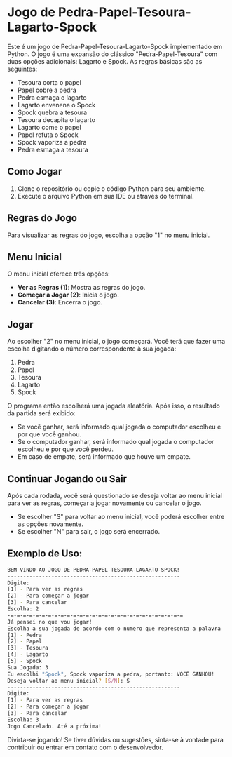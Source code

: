 # Jogo de Pedra-Papel-Tesoura-Lagarto-Spock

Este é um jogo de Pedra-Papel-Tesoura-Lagarto-Spock implementado em Python. O jogo é uma expansão do clássico "Pedra-Papel-Tesoura" com duas opções adicionais: Lagarto e Spock. As regras básicas são as seguintes:

- Tesoura corta o papel
- Papel cobre a pedra
- Pedra esmaga o lagarto
- Lagarto envenena o Spock
- Spock quebra a tesoura
- Tesoura decapita o lagarto
- Lagarto come o papel
- Papel refuta o Spock
- Spock vaporiza a pedra
- Pedra esmaga a tesoura

## Como Jogar

1. Clone o repositório ou copie o código Python para seu ambiente.
2. Execute o arquivo Python em sua IDE ou através do terminal.

## Regras do Jogo

Para visualizar as regras do jogo, escolha a opção "1" no menu inicial.

## Menu Inicial

O menu inicial oferece três opções:

- **Ver as Regras (1)**: Mostra as regras do jogo.
- **Começar a Jogar (2)**: Inicia o jogo.
- **Cancelar (3)**: Encerra o jogo.

## Jogar

Ao escolher "2" no menu inicial, o jogo começará. Você terá que fazer uma escolha digitando o número correspondente à sua jogada:

1. Pedra
2. Papel
3. Tesoura
4. Lagarto
5. Spock

O programa então escolherá uma jogada aleatória. Após isso, o resultado da partida será exibido:

- Se você ganhar, será informado qual jogada o computador escolheu e por que você ganhou.
- Se o computador ganhar, será informado qual jogada o computador escolheu e por que você perdeu.
- Em caso de empate, será informado que houve um empate.

## Continuar Jogando ou Sair

Após cada rodada, você será questionado se deseja voltar ao menu inicial para ver as regras, começar a jogar novamente ou cancelar o jogo.

- Se escolher "S" para voltar ao menu inicial, você poderá escolher entre as opções novamente.
- Se escolher "N" para sair, o jogo será encerrado.

## Exemplo de Uso:

```bash
BEM VINDO AO JOGO DE PEDRA-PAPEL-TESOURA-LAGARTO-SPOCK!
-------------------------------------------------------
Digite:
[1] - Para ver as regras
[2] - Para começar a jogar
[3] - Para cancelar
Escolha: 2
-=-=-=-=-=-=-=-=-=-=-=-=-=-=-=-=-=-=-=-=-=-=-=-=-=-=-=-=
Já pensei no que vou jogar!
Escolha a sua jogada de acordo com o numero que representa a palavra
[1] - Pedra
[2] - Papel
[3] - Tesoura
[4] - Lagarto
[5] - Spock
Sua Jogada: 3
Eu escolhi "Spock", Spock vaporiza a pedra, portanto: VOCÊ GANHOU!
Deseja voltar ao menu inicial? [S/N]: S
-------------------------------------------------------
Digite:
[1] - Para ver as regras
[2] - Para começar a jogar
[3] - Para cancelar
Escolha: 3
Jogo Cancelado. Até a próxima!
```

Divirta-se jogando! Se tiver dúvidas ou sugestões, sinta-se à vontade para contribuir ou entrar em contato com o desenvolvedor.
